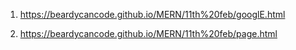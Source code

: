 1)   https://beardycancode.github.io/MERN/11th%20feb/googlE.html
    

2)   https://beardycancode.github.io/MERN/11th%20feb/page.html
